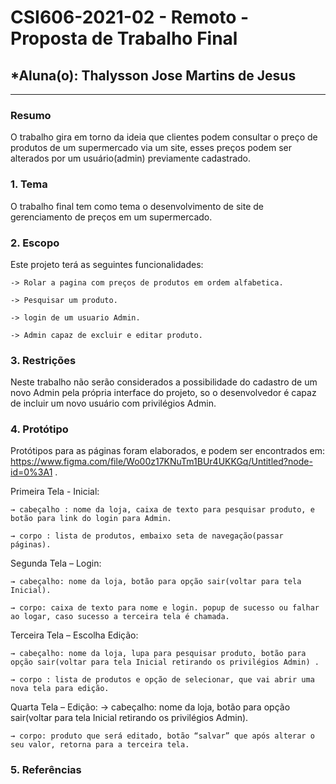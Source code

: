 # **CSI606-2021-02 - Remoto - Proposta de Trabalho Final**

## *Aluna(o): Thalysson Jose Martins de Jesus

--------------

<!-- Descrever um resumo sobre o trabalho. -->

### Resumo

  O trabalho gira em torno da ideia que clientes podem consultar o preço de produtos de um supermercado via um site, esses preços podem ser alterados por um usuário(admin) previamente cadastrado. 

<!-- Apresentar o tema. -->
### 1. Tema

  O trabalho final tem como tema o desenvolvimento de site de gerenciamento de preços em um supermercado.

<!-- Descrever e limitar o escopo da aplicação. -->
### 2. Escopo

  Este projeto terá as seguintes funcionalidades:
  
    -> Rolar a pagina com preços de produtos em ordem alfabetica.
    
    -> Pesquisar um produto.
    
    -> login de um usuario Admin.
    
    -> Admin capaz de excluir e editar produto.

<!-- Apresentar restrições de funcionalidades e de escopo. -->
### 3. Restrições

  Neste trabalho não serão considerados a possibilidade do cadastro de um novo Admin pela própria interface do projeto, so o desenvolvedor é capaz de incluir um novo usuário com privilégios Admin.

<!-- Construir alguns protótipos para a aplicação, disponibilizá-los no Github e descrever o que foi considerado. //-->
### 4. Protótipo

  Protótipos para as páginas foram elaborados, e podem ser encontrados em: https://www.figma.com/file/Wo00z17KNuTm1BUr4UKKGq/Untitled?node-id=0%3A1 .
  
  Primeira Tela - Inicial:
  
	→ cabeçalho : nome da loja, caixa de texto para pesquisar produto, e botão para link do login para Admin.
	
 	→ corpo : lista de produtos, embaixo seta de navegação(passar páginas).

Segunda Tela – Login:

	→ cabeçalho: nome da loja, botão para opção sair(voltar para tela Inicial).
	
	→ corpo: caixa de texto para nome e login. popup de sucesso ou falhar ao logar, caso sucesso a terceira tela é chamada.

Terceira Tela – Escolha Edição:

	→ cabeçalho: nome da loja, lupa para pesquisar produto, botão para opção sair(voltar para tela Inicial retirando os privilégios Admin) .
	
	→ corpo : lista de produtos e opção de selecionar, que vai abrir uma nova tela para edição.

Quarta Tela – Edição:
	→ cabeçalho: nome da loja, botão para opção sair(voltar para tela Inicial retirando os privilégios Admin).
	
	→ corpo: produto que será editado, botão “salvar” que após alterar o seu valor, retorna para a terceira tela.


### 5. Referências

